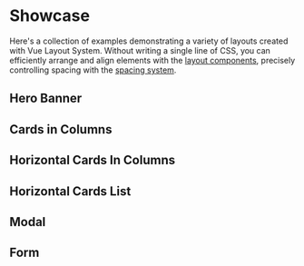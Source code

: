 # Showcase

Here's a collection of examples demonstrating a variety of layouts created with Vue Layout System. Without writing a single line of CSS, you can efficiently arrange and align elements with the [layout components](/components/#layout-components), precisely controlling spacing with the [spacing system](/components/#spacing-system).


## Hero Banner
<Doc-Showcase-HeroBanner />

## Cards in Columns
<Doc-Showcase-CardsInColumns />

## Horizontal Cards In Columns
<Doc-Showcase-HorizontalCardsInColumns />

## Horizontal Cards List
<Doc-Showcase-HorizontalCardsList />

## Modal
<Doc-Showcase-Modal />

## Form
<Doc-Showcase-Form />
